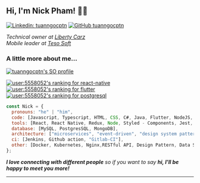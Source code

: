<h2> Hi, I'm Nick Pham! 👋🏻</h2>

[![Linkedin: tuanngocptn](https://img.shields.io/badge/-tuanngocptn-blue?style=flat-square&logo=Linkedin&logoColor=white&link=https://www.linkedin.com/in/tuanngocptn/)](https://www.linkedin.com/in/tuanngocptn/)
[![GitHub tuanngocptn](https://img.shields.io/github/followers/tuanngocptn?label=follow&style=social)](https://github.com/tuanngocptn)

<p>
  <em>Technical owner at <a href="https://libertycarz.com/">Liberty Carz</a></em>
  </br>
  <em>Mobile leader at <a href="https://tesosoft.com/">Teso Soft</a></em>
</p>

### A little more about me...

[![tuanngocptn's SO profile](https://stackoverflow-readme-profile.johannchopin.fr/profile/5558052?theme=dark&website=true&location=true)](https://stackoverflow.com/users/5558052/tuanngocptn)

[![user:5558052's ranking for react-native](https://stackoverflow-readme-profile.johannchopin.fr/tags-league-ranking/react-native/5558052?theme=cobalt)](https://stackoverflow-readme-profile.vercel.app/tags-league/react-native/users/5558052) [![user:5558052's ranking for flutter](https://stackoverflow-readme-profile.johannchopin.fr/tags-league-ranking/flutter/5558052?theme=dark)](https://stackoverflow-readme-profile.vercel.app/tags-league/flutter/users/5558052) [![user:5558052's ranking for postgresql](https://stackoverflow-readme-profile.johannchopin.fr/tags-league-ranking/postgresql/5558052?theme=default)](https://stackoverflow-readme-profile.vercel.app/tags-league/postgresql/users/5558052)

```javascript
const Nick = {
  pronouns: "he" | "him",
  code: [Javascript, Typescript, HTML, CSS, C#, Java, Flutter, NodeJS, Dart],
  tools: [React, React Native, Redux, Node, Styled - Components, Jest, Docker, Java-Spring, Flutter],
  database: [MySQL, PostgresSQL, MongoDB],
  architecture: ["microservices", "event-driven", "design system pattern"],
  ci: [Jenkins, Github action, "Gitlab-CI"],
  other: [Docker, Kubernetes, Nginx,RESTful API, Design Pattern, Data Structure, Algorithm],
};
```

<em><b>I love connecting with different people</b> so if you want to say <b>hi, I'll be happy to meet you more!</b></em>

---
